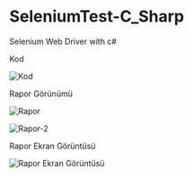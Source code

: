 # SeleniumTest-C_Sharp
Selenium Web Driver with c#

Kod

![Kod](https://github.com/kaankaltakkiran/SeleniumTest-C_Sharp/assets/98158194/99649b6b-b918-422a-80b6-1906a119a097)





Rapor Görünümü


![Rapor](https://github.com/kaankaltakkiran/SeleniumTest-C_Sharp/assets/98158194/590133cf-5d47-4964-bffd-0f8422dc792c)



![Rapor-2](https://github.com/kaankaltakkiran/SeleniumTest-C_Sharp/assets/98158194/03831705-83f1-43ed-999c-945633e8b538)

Rapor Ekran Görüntüsü


![Rapor Ekran Görüntüsü](https://github.com/kaankaltakkiran/SeleniumTest-C_Sharp/assets/98158194/a497a946-97a2-49a3-97af-4c9044f18ce8)

